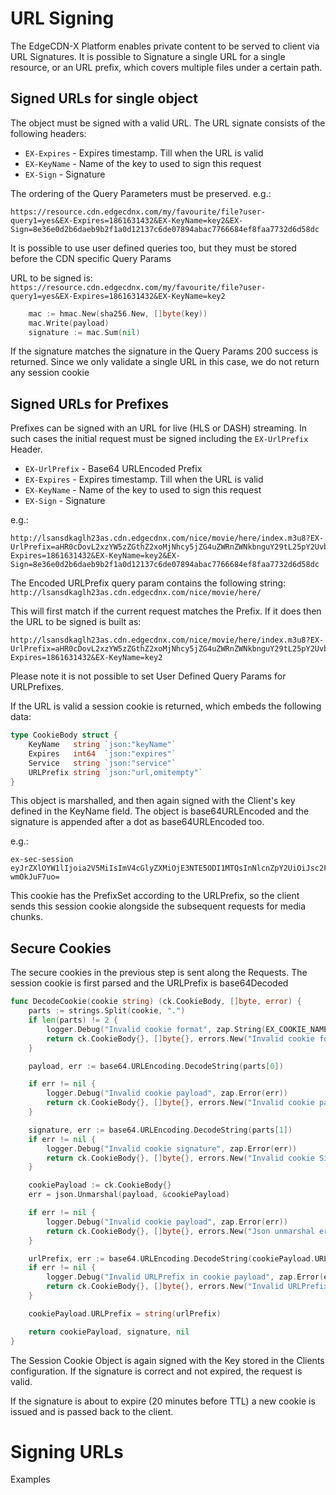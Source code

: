 # URL Signing

The EdgeCDN-X Platform enables private content to be served to client via URL Signatures. It is possible to Signature a single URL for a single resource, or an URL prefix, which covers multiple files under a certain path.

## Signed URLs for single object
The object must be signed with a valid URL. The URL signate consists of the following headers:

* `EX-Expires` - Expires timestamp. Till when the URL is valid
* `EX-KeyName` - Name of the key to used to sign this request
* `EX-Sign` - Signature

The ordering of the Query Parameters must be preserved. e.g.:

```
https://resource.cdn.edgecdnx.com/my/favourite/file?user-query1=yes&EX-Expires=1861631432&EX-KeyName=key2&EX-Sign=8e36e0d2b6daeb9b2f1a0d12137c6de07894abac7766684ef8faa7732d6d58dc
```

It is possible to use user defined queries too, but they must be stored before the CDN specific Query Params

URL to be signed is:
`https://resource.cdn.edgecdnx.com/my/favourite/file?user-query1=yes&EX-Expires=1861631432&EX-KeyName=key2`

```go
	mac := hmac.New(sha256.New, []byte(key))
	mac.Write(payload)
	signature := mac.Sum(nil)
```

If the signature matches the signature in the Query Params 200 success is returned. Since we only validate a single URL in this case, we do not return any session cookie

## Signed URLs for Prefixes
Prefixes can be signed with an URL for live (HLS or DASH) streaming. In such cases the initial request must be signed including the `EX-UrlPrefix` Header.

* `EX-UrlPrefix` - Base64 URLEncoded Prefix
* `EX-Expires` - Expires timestamp. Till when the URL is valid
* `EX-KeyName` - Name of the key to used to sign this request
* `EX-Sign` - Signature

e.g.:
```
http://lsansdkaglh23as.cdn.edgecdnx.com/nice/movie/here/index.m3u8?EX-UrlPrefix=aHR0cDovL2xzYW5zZGthZ2xoMjNhcy5jZG4uZWRnZWNkbnguY29tL25pY2UvbW92aWUvaGVyZS8=&EX-Expires=1861631432&EX-KeyName=key2&EX-Sign=8e36e0d2b6daeb9b2f1a0d12137c6de07894abac7766684ef8faa7732d6d58dc
```

The Encoded URLPrefix query param contains the following string:
`http://lsansdkaglh23as.cdn.edgecdnx.com/nice/movie/here/`

This will first match if the current request matches the Prefix. If it does then the URL to be signed is built as:
```
http://lsansdkaglh23as.cdn.edgecdnx.com/nice/movie/here/index.m3u8?EX-UrlPrefix=aHR0cDovL2xzYW5zZGthZ2xoMjNhcy5jZG4uZWRnZWNkbnguY29tL25pY2UvbW92aWUvaGVyZS8=&EX-Expires=1861631432&EX-KeyName=key2
```

Please note it is not possible to set User Defined Query Params for URLPrefixes.

If the URL is valid a session cookie is returned, which embeds the following data:

```go
type CookieBody struct {
	KeyName   string `json:"keyName"`
	Expires   int64  `json:"expires"`
	Service   string `json:"service"`
	URLPrefix string `json:"url,omitempty"`
}
```

This object is marshalled, and then again signed with the Client's key defined in the KeyName field. The object is base64URLEncoded and the signature is appended after a dot as base64URLEncoded too.

e.g.:
```
ex-sec-session eyJrZXlOYW1lIjoia2V5MiIsImV4cGlyZXMiOjE3NTE5ODI1MTQsInNlcnZpY2UiOiJsc2Fuc2RrYWdsaDIzYXMuY2RuLmVkZ2VjZG54LmNvbSIsInVybCI6ImFIUjBjRG92TDJ4ellXNXpaR3RoWjJ4b01qTmhjeTVqWkc0dVpXUm5aV05rYm5ndVkyOXRMMjVwWTJVdmJXOTJhV1V2YUdWeVpTOD0ifQ==.Z69misZcfNtGAvI6YfyIFSvFOww_JTyf-wmOkJuF7uo=
```

This cookie has the PrefixSet according to the URLPrefix, so the client sends this session cookie alongside the subsequent requests for media chunks.


## Secure Cookies
The secure cookies in the previous step is sent along the Requests. The session cookie is first parsed and the URLPrefix is base64Decoded 

```go
func DecodeCookie(cookie string) (ck.CookieBody, []byte, error) {
	parts := strings.Split(cookie, ".")
	if len(parts) != 2 {
		logger.Debug("Invalid cookie format", zap.String(EX_COOKIE_NAME, cookie))
		return ck.CookieBody{}, []byte{}, errors.New("Invalid cookie format")
	}

	payload, err := base64.URLEncoding.DecodeString(parts[0])

	if err != nil {
		logger.Debug("Invalid cookie payload", zap.Error(err))
		return ck.CookieBody{}, []byte{}, errors.New("Invalid cookie payload")
	}

	signature, err := base64.URLEncoding.DecodeString(parts[1])
	if err != nil {
		logger.Debug("Invalid cookie signature", zap.Error(err))
		return ck.CookieBody{}, []byte{}, errors.New("Invalid cookie Signature")
	}

	cookiePayload := ck.CookieBody{}
	err = json.Unmarshal(payload, &cookiePayload)

	if err != nil {
		logger.Debug("Invalid cookie payload", zap.Error(err))
		return ck.CookieBody{}, []byte{}, errors.New("Json unmarshal error")
	}

	urlPrefix, err := base64.URLEncoding.DecodeString(cookiePayload.URLPrefix)
	if err != nil {
		logger.Debug("Invalid URLPrefix in cookie payload", zap.Error(err))
		return ck.CookieBody{}, []byte{}, errors.New("Invalid URLPrefix in cookie payload")
	}

	cookiePayload.URLPrefix = string(urlPrefix)

	return cookiePayload, signature, nil
}
```

The Session Cookie Object is again signed with the Key stored in the Clients configuration. If the signature is correct and not expired, the request is valid.

If the signature is about to expire (20 minutes before TTL) a new cookie is issued and is passed back to the client.


# Signing URLs
Examples

